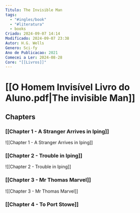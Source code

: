 ```yaml
---
Titulo: The Invisible Man
tags:
  - "#ingles/book"
  - "#literatura"
  - books
Criado: 2024-09-07 14:14
Modificado: 2024-09-07 23:38
Autor: H.G. Wells
Genero: Sci-fy
Ano de Publicacao: 2021
Comecei a Ler: 2024-08-28
Core: "[[Livros]]"
---
```

# [[O Homem Invisível Livro do Aluno.pdf|The invisible Man]]

## Chapters
### [[Chapter 1 - A Stranger Arrives in Iping]]
![[Chapter 1 - A Stranger Arrives in Iping]]
### [[Chapter 2 - Trouble in Iping]]
![[Chapter 2 - Trouble in Iping]]
### [[Chapter 3 - Mr Thomas Marvel]]
![[Chapter 3 - Mr Thomas Marvel]]

### [[Chapter 4 - To Port Stowe]]